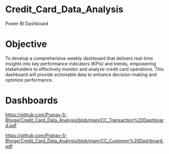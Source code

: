 # Credit_Card_Data_Analysis
Power BI Dashboard

# Objective

To develop a comprehensive weekly dashboard that delivers real-time insights into key performance indicators (KPIs) and trends, empowering stakeholders to effectively monitor and analyze credit card operations. This dashboard will provide actionable data to enhance decision-making and optimize performance.

# Dashboards

https://github.com/Pranav-S-Bhoge/Credit_Card_Data_Analysis/blob/main/CC_Transaction%20Dashboard.pdf

https://github.com/Pranav-S-Bhoge/Credit_Card_Data_Analysis/blob/main/CC_Customer%20Dashboard.pdf

